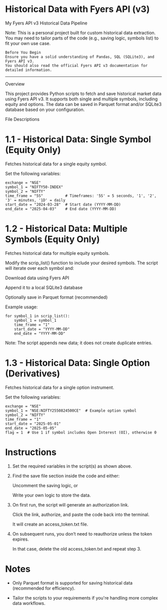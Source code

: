 
# Historical Data with Fyers API (v3)
My Fyers API v3 Historical Data Pipeline

Note: This is a personal project built for custom historical data extraction. You may need to tailor parts of the code (e.g., saving logic, symbols list) to fit your own use case.

    Before You Begin
    Ensure you have a solid understanding of Pandas, SQL (SQLite3), and Fyers API v3.
    You should also read the official Fyers API v3 documentation for detailed information.
-----------
Overview

This project provides Python scripts to fetch and save historical market data using Fyers API v3. It supports both single and multiple symbols, including equity and options. The data can be saved in Parquet format and/or SQLite3 database based on your configuration.

File Descriptions
# 1.1 - Historical Data: Single Symbol (Equity Only)

Fetches historical data for a single equity symbol.

Set the following variables:

    exchange = "NSE"
    symbol_1 = "NIFTY50-INDEX"
    symbol_2 = "NIFTY"
    time_frame = "5S"          # Timeframes: '5S' = 5 seconds, '1', '2', '3' = minutes, '1D' = daily
    start_date = "2024-03-28"  # Start date (YYYY-MM-DD)
    end_date = "2025-04-03"    # End date (YYYY-MM-DD)

# 1.2 - Historical Data: Multiple Symbols (Equity Only)

Fetches historical data for multiple equity symbols.

Modify the scrip_list() function to include your desired symbols. The script will iterate over each symbol and:

  Download data using Fyers API

  Append it to a local SQLite3 database

  Optionally save in Parquet format (recommended)

Example usage:

    for symbol_1 in scrip_list():
        symbol_1 = symbol_1
        time_frame = "1"
        start_date = "YYYY-MM-DD"
        end_date = "YYYY-MM-DD"

Note: The script appends new data; it does not create duplicate entries.
# 1.3 - Historical Data: Single Option (Derivatives)

Fetches historical data for a single option instrument.

Set the following variables:

    exchange = "NSE"
    symbol_1 = "NSE:NIFTY2550824500CE"  # Example option symbol
    symbol_2 = "NIFTY"
    time_frame = "1"
    start_date = "2025-05-01"
    end_date = "2025-05-05"
    flag = 1  # Use 1 if symbol includes Open Interest (OI), otherwise 0

# Instructions

  1. Set the required variables in the script(s) as shown above.

  2. Find the save file section inside the code and either:

      Uncomment the saving logic, or

      Write your own logic to store the data.

  3. On first run, the script will generate an authorization link.

      Click the link, authorize, and paste the code back into the terminal.

      It will create an access_token.txt file.

  4. On subsequent runs, you don’t need to reauthorize unless the token expires.

      In that case, delete the old access_token.txt and repeat step 3.

# Notes

  -  Only Parquet format is supported for saving historical data (recommended for efficiency).

  - Tailor the scripts to your requirements if you're handling more complex data workflows.

